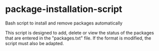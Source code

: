 # package-installation-script
Bash script to install and remove packages automatically

This script is designed to add, delete or view the status of the packages that are entered in the "packages.txt" file. If the format is modified, the script must also be adapted.
